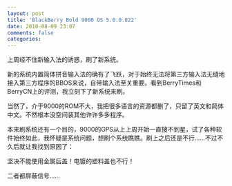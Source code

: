 ```yaml
---
layout: post
title: 'BlackBerry Bold 9000 OS 5.0.0.822'
date: 2010-08-09 23:07
comments: false
categories: 
---
```

    

上周经不住新输入法的诱惑，刷了新系统。

新的系统内置简体拼音输入法的确有了飞跃，对于始终无法将第三方输入法无缝地接入第三方程序的BBOS来说，自带输入法至关重要。看到BerryTimes和BerryCN上的评测，我立刻下了新系统来刷。

当然了，介于9000的ROM不大，我把很多语言的资源都删了，只留了英文和简体中文。不然根本没空间装其他许许多多程序。

本来刷系统还有一个目的，9000的GPS从上上周开始一直搜不到星，试了各种软件始终如此，我怀疑是系统问题，想刷个系统瞧瞧。刷上之后还是不行……不过不久后就让我找到原因了：

坚决不能使用金属后盖！电镀的塑料盖也不行！

二者都屏蔽信号……
